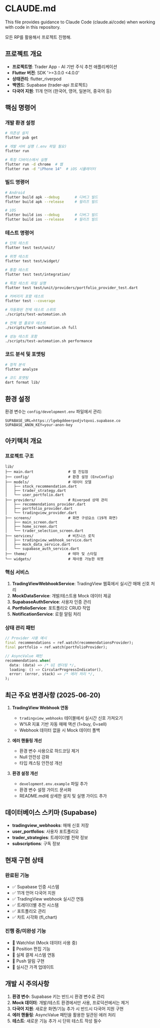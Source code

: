 # CLAUDE.md

This file provides guidance to Claude Code (claude.ai/code) when working with code in this repository.

모든 RP를 활용해서 프로젝트 진행해.

## 프로젝트 개요
- **프로젝트명**: Trader App - AI 기반 주식 추천 애플리케이션
- **Flutter 버전**: SDK '>=3.0.0 <4.0.0'
- **상태관리**: flutter_riverpod
- **백엔드**: Supabase (trader-api 프로젝트)
- **다국어 지원**: 11개 언어 (한국어, 영어, 일본어, 중국어 등)

## 핵심 명령어

### 개발 환경 설정
```bash
# 의존성 설치
flutter pub get

# 개발 서버 실행 (.env 파일 필요)
flutter run

# 특정 디바이스에서 실행
flutter run -d chrome  # 웹
flutter run -d "iPhone 14"  # iOS 시뮬레이터
```

### 빌드 명령어
```bash
# Android
flutter build apk --debug       # 디버그 빌드
flutter build apk --release     # 릴리즈 빌드

# iOS
flutter build ios --debug       # 디버그 빌드
flutter build ios --release     # 릴리즈 빌드
```

### 테스트 명령어
```bash
# 단위 테스트
flutter test test/unit/

# 위젯 테스트
flutter test test/widget/

# 통합 테스트
flutter test test/integration/

# 특정 테스트 파일 실행
flutter test test/unit/providers/portfolio_provider_test.dart

# 커버리지 포함 테스트
flutter test --coverage

# 자동화된 전체 테스트 스위트
./scripts/test-automation.sh

# 전체 앱 플로우 테스트
./scripts/test-automation.sh full

# 성능 테스트 포함
./scripts/test-automation.sh performance
```

### 코드 분석 및 포맷팅
```bash
# 정적 분석
flutter analyze

# 코드 포맷팅
dart format lib/
```

## 환경 설정
환경 변수는 `config/development.env` 파일에서 관리:
```env
SUPABASE_URL=https://lgebgddeerpxdjvtqvoi.supabase.co
SUPABASE_ANON_KEY=your-anon-key
```

## 아키텍처 개요

### 프로젝트 구조
```
lib/
├── main.dart                # 앱 진입점
├── config/                  # 환경 설정 (EnvConfig)
├── models/                  # 데이터 모델
│   ├── stock_recommendation.dart
│   ├── trader_strategy.dart
│   └── user_portfolio.dart
├── providers/               # Riverpod 상태 관리
│   ├── recommendations_provider.dart
│   ├── portfolio_provider.dart
│   └── tradingview_provider.dart
├── screens/                 # 화면 구성요소 (19개 화면)
│   ├── main_screen.dart
│   ├── home_screen.dart
│   └── trader_selection_screen.dart
├── services/                # 비즈니스 로직
│   ├── tradingview_webhook_service.dart
│   ├── mock_data_service.dart
│   └── supabase_auth_service.dart
├── theme/                   # 테마 및 스타일
└── widgets/                 # 재사용 가능한 위젯
```

### 핵심 서비스
1. **TradingViewWebhookService**: TradingView 웹훅에서 실시간 매매 신호 처리
2. **MockDataService**: 개발/테스트용 Mock 데이터 제공
3. **SupabaseAuthService**: 사용자 인증 관리
4. **PortfolioService**: 포트폴리오 CRUD 작업
5. **NotificationService**: 로컬 알림 처리

### 상태 관리 패턴
```dart
// Provider 사용 예시
final recommendations = ref.watch(recommendationsProvider);
final portfolio = ref.watch(portfolioProvider);

// AsyncValue 패턴
recommendations.when(
  data: (data) => /* UI 렌더링 */,
  loading: () => CircularProgressIndicator(),
  error: (error, stack) => /* 에러 처리 */,
);
```

## 최근 주요 변경사항 (2025-06-20)
1. **TradingView Webhook 연동**
   - `tradingview_webhooks` 테이블에서 실시간 신호 가져오기
   - W%R 지표 기반 자동 매매 액션 (1=buy, 0=sell)
   - Webhook 데이터 없을 시 Mock 데이터 폴백

2. **에러 핸들링 개선**
   - 환경 변수 사용으로 하드코딩 제거
   - Null 안전성 강화
   - 타입 캐스팅 안전성 개선

3. **환경 설정 개선**
   - `development.env.example` 파일 추가
   - 환경 변수 설정 가이드 문서화
   - README.md에 상세한 설치 및 실행 가이드 추가

## 데이터베이스 스키마 (Supabase)
- **tradingview_webhooks**: 매매 신호 저장
- **user_portfolios**: 사용자 포트폴리오
- **trader_strategies**: 트레이더별 전략 정보
- **subscriptions**: 구독 정보

## 현재 구현 상태

### 완료된 기능
- ✅ Supabase 인증 시스템
- ✅ 11개 언어 다국어 지원
- ✅ TradingView webhook 실시간 연동
- ✅ 트레이더별 추천 시스템
- ✅ 포트폴리오 관리
- ✅ 차트 시각화 (fl_chart)

### 진행 중/미완성 기능
- 🔄 Watchlist (Mock 데이터 사용 중)
- 🔄 Position 편집 기능
- 🔄 실제 결제 시스템 연동
- 🔄 Push 알림 구현
- 🔄 실시간 가격 업데이트

## 개발 시 주의사항
1. **환경 변수**: Supabase 키는 반드시 환경 변수로 관리
2. **Mock 데이터**: 개발/테스트 환경에서만 사용, 프로덕션에서는 제거
3. **다국어 지원**: 새로운 화면/기능 추가 시 반드시 다국어 지원 구현
4. **에러 핸들링**: AsyncValue 패턴을 활용한 일관된 에러 처리
5. **테스트**: 새로운 기능 추가 시 단위 테스트 작성 필수